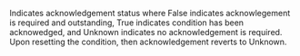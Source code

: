 Indicates acknowledgement status where False indicates acknowlegement is required and outstanding, True indicates condition has been acknowedged, and Unknown indicates no acknowledgement is required.  Upon resetting the condition, then acknowledgement reverts to Unknown.